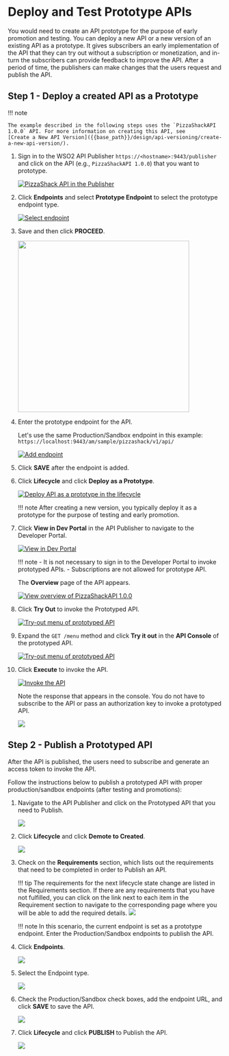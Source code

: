 # Deploy and Test Prototype APIs

You would need to create an API prototype for the purpose of early promotion and testing. You can deploy a new API or a new version of an existing API as a prototype. It gives subscribers an early implementation of the API that they can try out without a subscription or monetization, and in-turn the subscribers can provide feedback to improve the API. After a period of time, the publishers can make changes that the users request and publish the API.

## Step 1 - Deploy a created API as a Prototype

!!! note

    The example described in the following steps uses the `PizzaShackAPI 1.0.0` API. For more information on creating this API, see 
    [Create a New API Version]({{base_path}}/design/api-versioning/create-a-new-api-version/).

1.  Sign in to the WSO2 API Publisher `https://<hostname>:9443/publisher` and click on the API (e.g., `PizzaShackAPI 1.0.0`) that you want to prototype.
     
     [![PizzaShack API in the Publisher]({{base_path}}/assets/img/learn/prototype-api-pizza-shack-publisher.png)]({{base_path}}/assets/img/learn/prototype-api-pizza-shack-publisher.png)

2. Click **Endpoints** and select **Prototype Endpoint** to select the prototype endpoint type.

     [![Select endpoint]({{base_path}}/assets/img/learn/prototype-api-select-endpoint-type.png)]({{base_path}}/assets/img/learn/prototype-api-select-endpoint-type.png)

3. Save and then click **PROCEED**.
    
     <img src="{{base_path}}/assets/img/learn/prototype-api-change-endpoint-confirmation.png" width="400px" />
 
4.  Enter the prototype endpoint for the API.

     Let's use the same Production/Sandbox endpoint in this example: `https://localhost:9443/am/sample/pizzashack/v1/api/`

     [![Add endpoint]({{base_path}}/assets/img/learn/prototype-api-endpoint-added.png)]({{base_path}}/assets/img/learn/prototype-api-endpoint-added.png)

5. Click **SAVE** after the endpoint is added.    

6.  Click **Lifecycle** and click **Deploy as a Prototype**.

     [![Deploy API as a prototype in the lifecycle]({{base_path}}/assets/img/learn/prototype-api-deploy-as-prototype.png)]({{base_path}}/assets/img/learn/prototype-api-deploy-as-prototype.png)

    !!! note
        After creating a new version, you typically deploy it as a prototype for the purpose of testing and early promotion.

4.  Click **View in Dev Portal** in the API Publisher to navigate to the Developer Portal.

     [![View in Dev Portal]({{base_path}}/assets/img/learn/prototype-api-view-in-dev-portal.png)]({{base_path}}/assets/img/learn/prototype-api-view-in-dev-portal.png)
    
    !!! note
        - It is not necessary to sign in to the Developer Portal to invoke prototyped APIs.
        - Subscriptions are not allowed for prototype API.
    
    The **Overview** page of the API appears.

    [![View overview of PizzaShackAPI 1.0.0]({{base_path}}/assets/img/learn/prototype-api-subscriptions-not-allowed.png)]({{base_path}}/assets/img/learn/prototype-api-subscriptions-not-allowed.png)

5.  Click **Try Out** to invoke the Prototyped API. 
   
     [![Try-out menu of prototyped API]({{base_path}}/assets/img/learn/prototype-api-try-out-menu.png)]({{base_path}}/assets/img/learn/prototype-api-try-out-menu.png)


6.  Expand the `GET /menu` method and click **Try it out** in the **API Console** of the prototyped API.

     [![Try-out menu of prototyped API]({{base_path}}/assets/img/learn/prototype-api-menu-try-it-out.png)]({{base_path}}/assets/img/learn/prototype-api-menu-try-it-out.png)


7.  Click **Execute** to invoke the API.

     [![Invoke the API]({{base_path}}/assets/img/learn/prototype-api-execute.png)]({{base_path}}/assets/img/learn/prototype-api-execute.png)

    Note the response that appears in the console. You do not have to subscribe to the API or pass an authorization key to invoke a prototyped API.
    
    [![]({{base_path}}/assets/img/learn/prototype-api-success-response.png)]({{base_path}}/assets/img/learn/prototype-api-success-response.png)

## Step 2 - Publish a Prototyped API

After the API is published, the users need to subscribe and generate an access token to invoke the API.

Follow the instructions below to publish a prototyped API with proper production/sandbox endpoints (after testing and promotions): 

1. Navigate to the API Publisher and click on the Prototyped API that you need to Publish.
    
     [![]({{base_path}}/assets/img/learn/prototype-api-click-on-api.png)]({{base_path}}/assets/img/learn/prototype-api-click-on-api.png)
    
2. Click **Lifecycle** and click **Demote to Created**.

     [![]({{base_path}}/assets/img/learn/prototype-api-demote-to-created.png)]({{base_path}}/assets/img/learn/prototype-api-demote-to-created.png)

3. Check on the **Requirements** section, which lists out the requirements that need to be completed in order to Publish an API. 

    !!! tip
        The requirements for the next lifecycle state change are listed in the Requirements section.
        If there are any requirements that you have not fulfilled, you can click on the link next to each item in the Requirement section to navigate to the corresponding page where you will be able to add the required details.
        [![]({{base_path}}/assets/img/learn/api-lifecycle-requirements.png)]({{base_path}}/assets/img/learn/api-lifecycle-requirements.png)
        
        
    !!! note
        In this scenario, the current endpoint is set as a prototype endpoint. Enter the Production/Sandbox endpoints to publish the API.
         
4. Click **Endpoints**.

     [![]({{base_path}}/assets/img/learn/prototype-api-to-endpoints.png)]({{base_path}}/assets/img/learn/prototype-api-to-endpoints.png)
 
5. Select the Endpoint type.

     [![]({{base_path}}/assets/img/learn/prototype-api-select-http-endpoint.png)]({{base_path}}/assets/img/learn/prototype-api-select-http-endpoint.png)

6. Check the Production/Sandbox check boxes, add the endpoint URL, and click **SAVE** to save the API.

     [![]({{base_path}}/assets/img/learn/prototype-api-to-publish-add-endpoint.png)]({{base_path}}/assets/img/learn/prototype-api-to-publish-add-endpoint.png)
   
7. Click **Lifecycle** and click **PUBLISH** to Publish the API.

     [![]({{base_path}}/assets/img/learn/prototype-api-publish.png)]({{base_path}}/assets/img/learn/prototype-api-publish.png)
   
